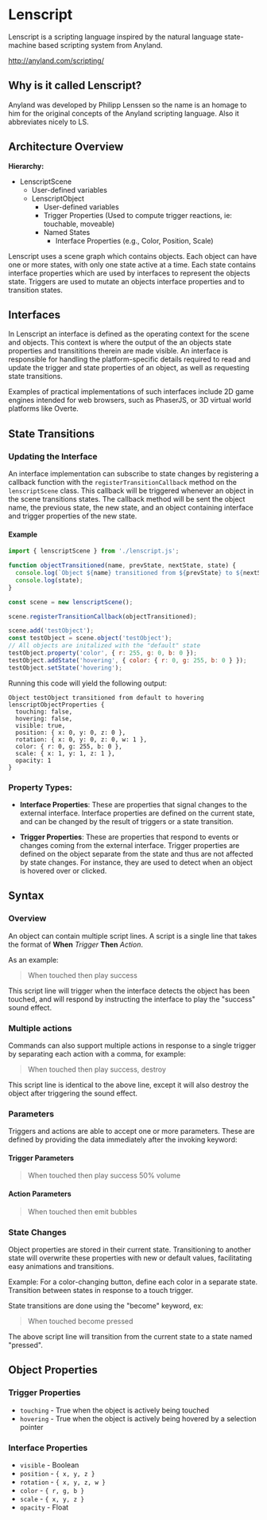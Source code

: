 # Lenscript

Lenscript is a scripting language inspired by the natural language state-machine based scripting system from Anyland.

http://anyland.com/scripting/

## Why is it called Lenscript?

Anyland was developed by Philipp Lenssen so the name is an homage to him for the original concepts of the Anyland scripting language. Also it abbreviates nicely to LS.

## Architecture Overview

**Hierarchy:**
  - LenscriptScene
    - User-defined variables
    - LenscriptObject
      - User-defined variables
      - Trigger Properties (Used to compute trigger reactions, ie: touchable, moveable)
      - Named States
        - Interface Properties (e.g., Color, Position, Scale)

Lenscript uses a scene graph which contains objects. Each object can have one or more states, with only one state active at a time. Each state contains interface properties which are used by interfaces to represent the objects state. Triggers are used to mutate an objects interface properties and to transition states.

## Interfaces

In Lenscript an interface is defined as the operating context for the scene and objects. This context is where the output of the an objects state properties and transititions therein are made visible. An interface is responsible for handling the platform-specific details required to read and update the trigger and state properties of an object, as well as requesting state transitions.

Examples of practical implementations of such interfaces include 2D game engines intended for web browsers, such as PhaserJS, or 3D virtual world platforms like Overte.

## State Transitions

### Updating the Interface

An interface implementation can subscribe to state changes by registering a callback function with the `registerTransitionCallback` method on the `lenscriptScene` class. This callback will be triggered whenever an object in the scene transitions states. The callback method will be sent the object name, the previous state, the new state, and an object containing interface and trigger properties of the new state.

#### Example

```js
import { lenscriptScene } from './lenscript.js';

function objectTransitioned(name, prevState, nextState, state) {
  console.log(`Object ${name} transitioned from ${prevState} to ${nextState}`);
  console.log(state);
}

const scene = new lenscriptScene();

scene.registerTransitionCallback(objectTransitioned);

scene.add('testObject');
const testObject = scene.object('testObject');
// All objects are initalized with the "default" state
testObject.property('color', { r: 255, g: 0, b: 0 });
testObject.addState('hovering', { color: { r: 0, g: 255, b: 0 } });
testObject.setState('hovering');
```

Running this code will yield the following output:

```
Object testObject transitioned from default to hovering
lenscriptObjectProperties {
  touching: false,
  hovering: false,
  visible: true,
  position: { x: 0, y: 0, z: 0 },
  rotation: { x: 0, y: 0, z: 0, w: 1 },
  color: { r: 0, g: 255, b: 0 },
  scale: { x: 1, y: 1, z: 1 },
  opacity: 1
}
```

### Property Types:

- **Interface Properties**: These are properties that signal changes to the external interface. Interface properties are defined on the current state, and can be changed by the result of triggers or a state transition.

- **Trigger Properties**: These are properties that respond to events or changes coming from the external interface. Trigger properties are defined on the object separate from the state and thus are not affected by state changes. For instance, they are used to detect when an object is hovered over or clicked.

## Syntax

### Overview

An object can contain multiple script lines. A script is a single line that takes the format of **When** _Trigger_ **Then** _Action_.

As an example:

> When touched then play success

This script line will trigger when the interface detects the object has been touched, and will respond by instructing the interface to play the "success" sound effect.

### Multiple actions

Commands can also support multiple actions in response to a single trigger by separating each action with a comma, for example:

> When touched then play success, destroy

This script line is identical to the above line, except it will also destroy the object after triggering the sound effect.

### Parameters

Triggers and actions are able to accept one or more parameters. These are defined by providing the data immediately after the invoking keyword:

#### Trigger Parameters

> When touched then play success 50% volume

#### Action Parameters

> When touched then emit bubbles

### State Changes

Object properties are stored in their current state. Transitioning to another state will overwrite these properties with new or default values, facilitating easy animations and transitions.

Example: For a color-changing button, define each color in a separate state. Transition between states in response to a touch trigger.

State transitions are done using the "become" keyword, ex:

> When touched become pressed

The above script line will transition from the current state to a state named "pressed".

## Object Properties

### Trigger Properties

* `touching` - True when the object is actively being touched
* `hovering` - True when the object is actively being hovered by a selection pointer

### Interface Properties

* `visible` - Boolean
* `position` - `{ x, y, z }`
* `rotation` - `{ x, y, z, w }`
* `color` - `{ r, g, b }`
* `scale` - `{ x, y, z }`
* `opacity` - Float